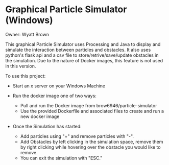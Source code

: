 # Graphical Particle Simulator (Windows)
Owner: Wyatt Brown

This graphical Particle Simulator uses Processing and Java to display and simulate the interaction between particles and obstacles.
It also uses python's flask api and a csv file to store/retrive/save/update obstacles in the simulation. Due to the nature of Docker
images, this feature is not used in this version.

To use this project:

- Start an x server on your Windows Machine
- Run the docker image one of two ways:
  - Pull and run the Docker image from brow6946/particle-simulator
  - Use the provided Dockerfile and associated files to create and run a new docker image

- Once the Simulation has started:
  - Add particles using "+" and remove particles with "-".
  - Add Obstacles by left clicking in the simulation space, remove them by right clicking while hovering over the obstacle you would like to remove.
  - You can exit the simulation with "ESC."
